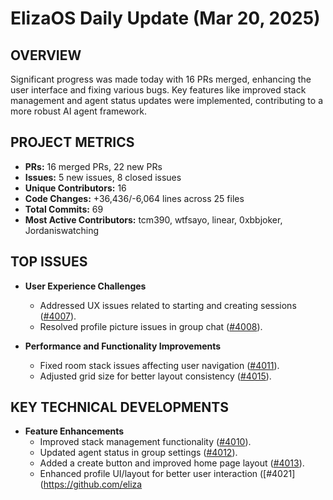 # ElizaOS Daily Update (Mar 20, 2025)

## OVERVIEW 
Significant progress was made today with 16 PRs merged, enhancing the user interface and fixing various bugs. Key features like improved stack management and agent status updates were implemented, contributing to a more robust AI agent framework.

## PROJECT METRICS
- **PRs:** 16 merged PRs, 22 new PRs
- **Issues:** 5 new issues, 8 closed issues
- **Unique Contributors:** 16
- **Code Changes:** +36,436/-6,064 lines across 25 files
- **Total Commits:** 69
- **Most Active Contributors:** tcm390, wtfsayo, linear, 0xbbjoker, Jordaniswatching

## TOP ISSUES
- **User Experience Challenges**
  - Addressed UX issues related to starting and creating sessions ([#4007](https://github.com/elizaos/eliza/issues/4007)).
  - Resolved profile picture issues in group chat ([#4008](https://github.com/elizaos/eliza/issues/4008)).
  
- **Performance and Functionality Improvements**
  - Fixed room stack issues affecting user navigation ([#4011](https://github.com/elizaos/eliza/issues/4011)).
  - Adjusted grid size for better layout consistency ([#4015](https://github.com/elizaos/eliza/issues/4015)).
  
## KEY TECHNICAL DEVELOPMENTS
- **Feature Enhancements**
  - Improved stack management functionality ([#4010](https://github.com/elizaos/eliza/pull/4010)).
  - Updated agent status in group settings ([#4012](https://github.com/elizaos/eliza/pull/4012)).
  - Added a create button and improved home page layout ([#4013](https://github.com/elizaos/eliza/pull/4013)).
  - Enhanced profile UI/layout for better user interaction ([#4021](https://github.com/eliza